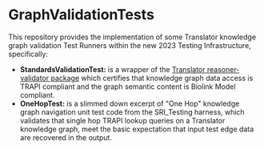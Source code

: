 # GraphValidationTests

This repository provides the implementation of some Translator knowledge graph validation Test Runners within the new 2023 Testing Infrastructure, specifically:

- **StandardsValidationTest:** is a wrapper of the [Translator reasoner-validator package](https://github.com/NCATSTranslator/reasoner-validator) which certifies that knowledge graph data access is TRAPI compliant and the graph semantic content is Biolink Model compliant.
- **OneHopTest:** is a slimmed down excerpt of "One Hop" knowledge graph navigation unit test code from the SRI_Testing harness, which validates that single hop TRAPI lookup queries on a Translator knowledge graph, meet the basic expectation that input test edge data are recovered in the output.
